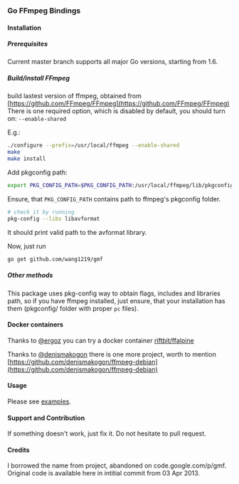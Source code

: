 ### Go FFmpeg Bindings 

#### Installation
##### Prerequisites
Current master branch supports all major Go versions, starting from 1.6.   

##### Build/install FFmpeg
build lastest version of ffmpeg, obtained from [https://github.com/FFmpeg/FFmpeg](https://github.com/FFmpeg/FFmpeg)  
There is one required option, which is disabled by default, you should turn on: `--enable-shared`  

E.g.:

```sh
./configure --prefix=/usr/local/ffmpeg --enable-shared
make
make install
```

Add pkgconfig path:

```sh
export PKG_CONFIG_PATH=$PKG_CONFIG_PATH:/usr/local/ffmpeg/lib/pkgconfig/
```

Ensure, that `PKG_CONFIG_PATH` contains path to ffmpeg's pkgconfig folder.

```sh
# check it by running
pkg-config --libs libavformat
```

It should print valid path to the avformat library.  

Now, just run

```sh
go get github.com/wang1219/gmf
```

##### Other methods
This package uses pkg-config way to obtain flags, includes and libraries path, so if you have ffmpeg installed, just ensure, that your installation has them (pkgconfig/ folder with proper `pc` files).

#### Docker containers
Thanks to [@ergoz](https://github.com/ergoz) you can try a docker container [riftbit/ffalpine](https://hub.docker.com/r/riftbit/ffalpine)

Thanks to [@denismakogon](https://github.com/denismakogon) there is one more project, worth to mention
[https://github.com/denismakogon/ffmpeg-debian](https://github.com/denismakogon/ffmpeg-debian)

#### Usage
Please see [examples](examples/).

#### Support and Contribution
If something doesn't work, just fix it. Do not hesitate to pull request.

#### Credits
I borrowed the name from project, abandoned on code.google.com/p/gmf. Original code is available here in intitial commit from 03 Apr 2013.
